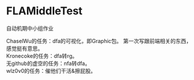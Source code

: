 # FLAMiddleTest
自动机期中小组作业

ChaselWu的任务：dfa的可视化，即Graphic包。 第一次写跟前端相关的东西，感觉挺有意思。<br>
Kronecoke的任务：dfa转rg。<br>
无github的虚空的任务：nfa转dfa。<br>
wlz0v0的任务：催他们干活&擦屁股。<br>
